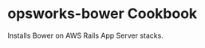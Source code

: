 opsworks-bower Cookbook
===============================
Installs Bower on AWS Rails App Server stacks.
